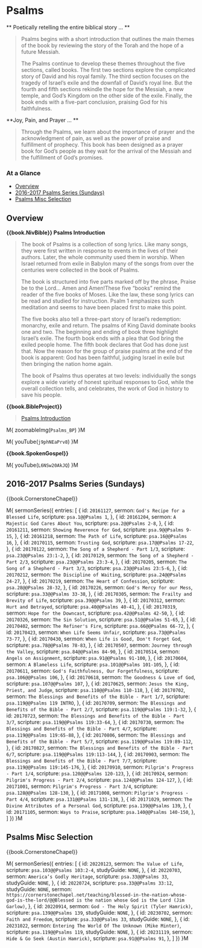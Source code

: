 # Psalms

** Poetically retelling the entire biblical story ... **

> Psalms begins with a short introduction that outlines the main themes
> of the book by reviewing the story of the Torah and the hope of a
> future Messiah.
> 
> The Psalms continue to develop these themes throughout the five
> sections, called books. The first two sections explore the complicated
> story of David and his royal family. The third section focuses on the
> tragedy of Israel’s exile and the downfall of David’s royal line. But
> the fourth and fifth sections rekindle the hope for the Messiah, a new
> temple, and God’s Kingdom on the other side of the exile. Finally, the
> book ends with a five-part conclusion, praising God for his
> faithfulness.

**Joy, Pain, and Prayer ... **

> Through the Psalms, we learn about the importance of prayer and the
> acknowledgment of pain, as well as the power of praise and fulfillment
> of prophecy. This book has been designed as a prayer book for God’s
> people as they wait for the arrival of the Messiah and the fulfillment
> of God’s promises.


### At a Glance

- [Overview](#overview)
- [2016-2017 Psalms Series (Sundays)](#2016-2017-psalms-series-sundays)
- [Psalms Misc Selection](#psalms-misc-selection)


## Overview

**{{book.NivBible}} Psalms Introduction**

> The book of Psalms is a collection of song lyrics. Like many songs,
> they were first written in response to events in the lives of their
> authors. Later, the whole community used them in worship. When Israel
> returned from exile in Babylon many of the songs from over the
> centuries were collected in the book of Psalms.
> 
> The book is structured into five parts marked off by the phrase,
> Praise be to the Lord… Amen and Amen!These five “books” remind the
> reader of the five books of Moses. Like the law, these song lyrics can
> be read and studied for instruction. Psalm 1 emphasizes such
> meditation and seems to have been placed first to make this point.
> 
> The five books also tell a three-part story of Israel’s redemption:
> monarchy, exile and return. The psalms of King David dominate books
> one and two. The beginning and ending of book three highlight Israel’s
> exile. The fourth book ends with a plea that God bring the exiled
> people home. The fifth book declares that God has done just that. Now
> the reason for the group of praise psalms at the end of the book is
> apparent: God has been faithful, judging Israel in exile but then
> bringing the nation home again.
> 
> The book of Psalms thus operates at two levels: individually the songs
> explore a wide variety of honest spiritual responses to God, while the
> overall collection tells, and celebrates, the work of God in history
> to save his people.



**{{book.BibleProject}}**

> [Psalms Introduction](https://bibleproject.com/explore/video/psalms/)

M{ zoomableImg(`Psalms_BP`) }M

M{ youTube(`j9phNEaPrv8`) }M


**{{book.SpokenGospel}}**

M{ youTube(`L6NSw20AkJQ`) }M




## 2016-2017 Psalms Series (Sundays)

{{book.CornerstoneChapel}}

M{ sermonSeries({
  entries: [
    { id: `20161127`, sermon: `God's Recipe for a Blessed Life`,                     scripture: `psa.1@@Psalms 1`,              },
    { id: `20161204`, sermon: `A Majestic God Cares About You`,                      scripture: `psa.2@@Psalms 2-8`,            },
    { id: `20161211`, sermon: `Showing Reverence for God`,                           scripture: `psa.9@@Psalms 9-15`,           },
    { id: `20161218`, sermon: `The Path of Life`,                                    scripture: `psa.16@@Psalms 16`,            },
    { id: `20170115`, sermon: `Trusting God`,                                        scripture: `psa.17@@Psalms 17-22`,         },
    { id: `20170122`, sermon: `The Song of a Shepherd - Part 1/3`,                   scripture: `psa.23@@Psalms 23:1-2`,        },
    { id: `20170129`, sermon: `The Song of a Shepherd - Part 2/3`,                   scripture: `psa.23@@Psalms 23:3-4`,        },
    { id: `20170205`, sermon: `The Song of a Shepherd - Part 3/3`,                   scripture: `psa.23@@Psalms 23:5-6`,        },
    { id: `20170212`, sermon: `The Discipline of Waiting`,                           scripture: `psa.24@@Psalms 24-27`,         },
    { id: `20170219`, sermon: `The Heart of Confession`,                             scripture: `psa.28@@Psalms 28-32`,         },
    { id: `20170226`, sermon: `God's Mercy for our Mess`,                            scripture: `psa.33@@Psalms 33-38`,         },
    { id: `20170305`, sermon: `The Frailty and Brevity of Life`,                     scripture: `psa.39@@Psalms 39`,            },
    { id: `20170312`, sermon: `Hurt and Betrayed`,                                   scripture: `psa.40@@Psalms 40-41`,         },
    { id: `20170319`, sermon: `Hope for the Downcast`,                               scripture: `psa.42@@Psalms 42-50`,         },
    { id: `20170326`, sermon: `The Sin Solution`,                                    scripture: `psa.51@@Psalms 51-65`,         },
    { id: `20170402`, sermon: `The Refiner's Fire`,                                  scripture: `psa.66@@Psalms 66-72`,         },
    { id: `20170423`, sermon: `When Life Seems Unfair`,                              scripture: `psa.73@@Psalms 73-77`,         },
    { id: `20170430`, sermon: `When Life is Good, Don't Forget God`,                 scripture: `psa.78@@Psalms 78-83`,         },
    { id: `20170507`, sermon: `Journey through the Valley`,                          scripture: `psa.84@@Psalms 84-90`,         },
    { id: `20170514`, sermon: `Angels on Assignment`,                                scripture: `psa.91@@Psalms 91-100`,        },
    { id: `20170604`, sermon: `A Blameless Life`,                                    scripture: `psa.101@@Psalms 101-105`,      },
    { id: `20170611`, sermon: `God's Faithfulness, Our Forgetfulness`,               scripture: `psa.106@@Psalms 106`,          },
    { id: `20170618`, sermon: `The Goodness & Love of God`,                          scripture: `psa.107@@Psalms 107`,          },
    { id: `20170625`, sermon: `Jesus the King, Priest, and Judge`,                   scripture: `psa.110@@Psalms 110-118`,      },
    { id: `20170702`, sermon: `The Blessings and Benefits of the Bible - Part 1/7`,  scripture: `psa.119@@Psalms 119 INTRO`,    },
    { id: `20170709`, sermon: `The Blessings and Benefits of the Bible - Part 2/7`,  scripture: `psa.119@@Psalms 119:1-32`,     },
    { id: `20170723`, sermon: `The Blessings and Benefits of the Bible - Part 3/7`,  scripture: `psa.119@@Psalms 119:33-64`,    },
    { id: `20170730`, sermon: `The Blessings and Benefits of the Bible - Part 4/7`,  scripture: `psa.119@@Psalms 119:65-88`,    },
    { id: `20170806`, sermon: `The Blessings and Benefits of the Bible - Part 5/7`,  scripture: `psa.119@@Psalms 119:89-112`,   },
    { id: `20170827`, sermon: `The Blessings and Benefits of the Bible - Part 6/7`,  scripture: `psa.119@@Psalms 119:113-144`,  },
    { id: `20170903`, sermon: `The Blessings and Benefits of the Bible - Part 7/7`,  scripture: `psa.119@@Psalms 119:145-176`,  },
    { id: `20170910`, sermon: `Pilgrim's Progress - Part 1/4`,                       scripture: `psa.120@@Psalms 120-123`,      },
    { id: `20170924`, sermon: `Pilgrim's Progress - Part 2/4`,                       scripture: `psa.124@@Psalms 124-127`,      },
    { id: `20171001`, sermon: `Pilgrim's Progress - Part 3/4`,                       scripture: `psa.128@@Psalms 128-130`,      },
    { id: `20171008`, sermon: `Pilgrim's Progress - Part 4/4`,                       scripture: `psa.131@@Psalms 131-138`,      },
    { id: `20171029`, sermon: `The Divine Attributes of a Personal God`,             scripture: `psa.139@@Psalms 139`,          },
    { id: `20171105`, sermon: `Ways to Praise`,                                      scripture: `psa.140@@Psalms 140-150`,      },
  ]
}) }M


## Psalms Misc Selection

{{book.CornerstoneChapel}}

M{ sermonSeries({
  entries: [
    { id: `20220123`, sermon: `The Value of Life`,                               scripture: `psa.103@@Psalms 103:2-4`, studyGuide: `NONE`, },
    { id: `20220703`, sermon: `America’s Godly Heritage`,                        scripture: `psa.33@@Psalms 33`,       studyGuide: `NONE`, },
    { id: `20220724`,                                                            scripture: `psa.33@@Psalms 33:12`,    studyGuide: `NONE`, sermon: `https://cornerstonechapel.net/teaching/blessed-in-the-nation-whose-god-is-the-lord/@@Blessed is the nation whose God is the Lord (Jim Garlow)`, },
    { id: `20220914`, sermon: `God - The Holy Spirit (Tyler Hamrick)`,           scripture: `psa.139@@Psalms 139`,     studyGuide: `NONE`, },
    { id: `20230702`, sermon: `Faith and Freedom`,                               scripture: `psa.33@@Psalms 33`,       studyGuide: `NONE`, },
    { id: `20231022`, sermon: `Entering The World Of The Unknown (Mike Minter)`, scripture: `psa.119@@Psalms 119`,     studyGuide: `NONE`, },
    { id: `20231119`, sermon: `Hide & Go Seek (Austin Hamrick)`,                 scripture: `psa.91@@Psalms 91`,                           },
  ]
}) }M

